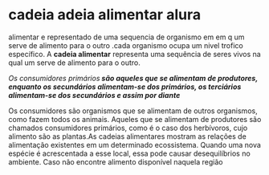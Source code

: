 <!DOCTYPE html>

<h1>cadeia adeia alimentar alura</h1>

<p>alimentar e representado de uma sequencia de organismo em em q um serve de alimento para o outro .cada organismo ocupa um nivel trofico 
específico. A <strong>cadeia alimentar</strong> representa uma sequência de seres vivos na qual um serve de alimento para o outro.</p>

<p><em>Os consumidores primários<strong> são aqueles que se alimentam de produtores, enquanto os secundários alimentam-se dos primários, os terciários alimentam-se dos secundários e assim por diante</strong></em></p>

<p>Os consumidores são organismos que se alimentam de outros organismos, como fazem todos os animais. Aqueles que se alimentam de produtores são chamados consumidores primários, como é o caso dos herbívoros, cujo alimento são as plantas.As cadeias alimentares mostram as relações de alimentação existentes em um determinado ecossistema. Quando uma nova espécie é acrescentada a esse local, essa pode causar desequilíbrios no ambiente. Caso não encontre alimento disponível naquela região</p>






